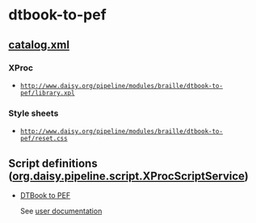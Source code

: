 # dtbook-to-pef

## [catalog.xml](resources/META-INF/catalog.xml)

### XProc

- [`http://www.daisy.org/pipeline/modules/braille/dtbook-to-pef/library.xpl`](resources/xml/xproc/library.xpl)

### Style sheets

- [`http://www.daisy.org/pipeline/modules/braille/dtbook-to-pef/reset.css`](resources/css/reset.css)

## Script definitions ([org.daisy.pipeline.script.XProcScriptService](http://daisy.github.io/pipeline/api/org/daisy/pipeline/script/XProcScriptService.html))

- [DTBook to PEF](resources/xml/xproc/dtbook-to-pef.xpl)

  See [user documentation](../../doc/)


<link rev="dp2:doc" href="./"/>
<link rel="rdf:type" href="http://www.daisy.org/ns/pipeline/apidoc"/>
